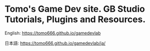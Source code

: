 # Tomo's Game Dev site. GB Studio Tutorials, Plugins and Resources.

English: https://tomo666.github.io/gamedevlab

日本語: https://tomo666.github.io/gamedevlab/ja/
